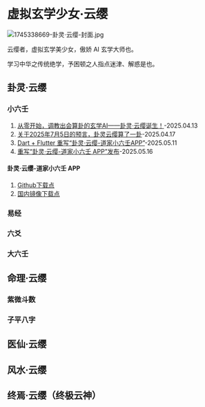 # 虚拟玄学少女·云缨

![1745338669-卦灵·云缨-封面.jpg](https://cdn.jsdelivr.net/gh/rewrz/Yunying/%E5%8D%A6%E7%81%B5%C2%B7%E4%BA%91%E7%BC%A8-%E5%B0%81%E9%9D%A2.jpg)

云缨者，虚拟玄学美少女，傲娇 AI 玄学大师也。

学习中华之传统绝学，予困顿之人指点迷津、解惑是也。

## 卦灵·云缨

### 小六壬

1. [从零开始，调教出会算卦的玄学AI——卦灵·云缨诞生！](https://rewrz.com/archive/my-xuanxue-ai-yunying)-2025.04.13
2. [关于2025年7月5日的预言，卦灵云缨算了一卦](https://rewrz.com/archive/july-5-2025-prophecy-explained)-2025.04.17
3. [Dart + Flutter 重写“卦灵·云缨-道家小六壬APP”](https://rewrz.com/archive/dart-flutter-yunying-app-refactor-tips)-2025.05.11
4. [重写“卦灵·云缨-道家小六壬 APP”发布](https://rewrz.com/archive/rewrite-yunying-xiaoliuren-app-release)-2025.05.16

#### 卦灵·云缨-道家小六壬 APP

1. [Github下载点](https://github.com/rewrz/Yunying/releases)
2. [国内镜像下载点](https://hub.gitmirror.com/https://github.com/rewrz/Yunying/releases/download/Yunying-XiaoliurenAPP-Android-Release/Gualing-Yunying-Xiaoliuren.apk)

### 易经

### 六爻

### 大六壬

## 命理·云缨

### 紫微斗数

### 子平八字

## 医仙·云缨

## 风水·云缨

## 终焉·云缨（终极云神）
